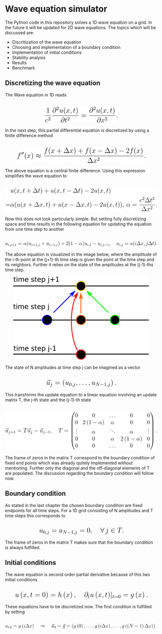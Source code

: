 # Wave equation simulator

The Python code in this repository solves a 1D wave equation on a grid. 
In the future it will be updated for 2D wave equations. The topics which
will be discussed are:

- Discritization of the wave equation
- Choosing and implementation of a boundary condition
- Implementation of initial conditions
- Stability analysis
- Results
- Benchmark


## Discretizing the wave equation

The Wave equation in 1D reads
<br>
<br>
<p align="center">
<img src=/images/wave_equation.jpg>
</p>
In the next step, this partial differential equation is discretized by using a
finite difference method
<br>
<br>
<p align="center">
<img src=/images/second_derivative_approx.jpg>
</p>
The above equation is a central finite difference. Using this expression 
simplifies the wave equation to
<br>
<br>
<p align="center">
<img src=/images/discrete_wave_equation.jpg>
</p>
Now this does not look particularly simple. But setting fully discretizing 
space and time results in the following equation for updating the equation
from one time step to another
<br>
<br>
<p align="center">
<img src=/images/time_step_equation.jpg>
</p>
The above equation is visualized in the image below, where the amplitude
of the i-th point at the (j+1)-th time step is given the point at the time
step and its neighbors. Further it relies on the state of the amplitudes at
the (j-1)-ths time step.
<p align="center"> 
<img src=/images/time_step_visualization.png>
</p>
The state of N amplitudes at time step j can be imagined as a vector
<br>
<br>
<p align="center">
<img src=/images/time_step_vector.jpg>
</p>
This transforms the update equation to a linear equation involving an
update matrix T, the j-th state and the (j-1)-th state
<br>
<br>
<p align="center">
<img src=/images/time_step_linear_equation.jpg>
</p>
The frame of zeros in the matrix T correspond to the boundary condition of
fixed end points which was already quitely implemented without mentioning.
Further only the diagonal and the off-diagonal elements of T are populated. 
The discussion regarding the boundary condition will follow now.

## Boundary condition

As stated in the last chapter the chosen boundary condition are
fixed endpoints for all time steps. For a 1D grid consisting of N 
amplitudes and T time steps this corresponds to
<br>
<br>
<p align="center">
<img src=/images/boundary_condition.jpg>
</p>
The frame of zeros in the matrix T makes sure that the boundary condition
is always fulfilled.

## Initial conditions

The wave equation is second order partial derivative because of this two
initial conditions
<br>
<br>
<p align="center">
<img src=/images/initial_conditions.jpg>
</p>
These equations have to be discretized now. The first condition is 
fulfilled by setting
<br>
<br>
<p align="center">
<img src=/images/first_initial_condition.jpg>
</p>
